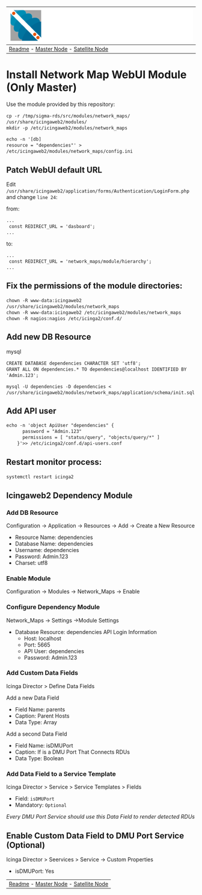 | ![Sigma Telecom](/docs/logo-sigma.svg)                                                                                 |
| ---------------------------------------------------------------------------------------------------------------------- |
| [Readme](/readme.md) - [Master Node](/docs/setup_master_debian.md) - [Satellite Node](/docs/setup_satellite_debian.md) |

# Install Network Map WebUI Module (Only Master)

Use the module provided by this repository:

```
cp -r /tmp/sigma-rds/src/modules/network_maps/ /usr/share/icingaweb2/modules/
mkdir -p /etc/icingaweb2/modules/network_maps
```

```
echo -n '[db]
resource = "dependencies"' > /etc/icingaweb2/modules/network_maps/config.ini
```

## Patch WebUI default URL

Edit `/usr/share/icingaweb2/application/forms/Authentication/LoginForm.php` and change `line 24`:

from:

```
...
 const REDIRECT_URL = 'dasboard';
...
```

to:

```
...
 const REDIRECT_URL = 'network_maps/module/hierarchy';
...
```

## Fix the permissions of the module directories:

```
chown -R www-data:icingaweb2 /usr/share/icingaweb2/modules/network_maps
chown -R www-data:icingaweb2 /etc/icingaweb2/modules/network_maps
chown -R nagios:nagios /etc/icinga2/conf.d/
```

## Add new DB Resource

mysql

```
CREATE DATABASE dependencies CHARACTER SET 'utf8';
GRANT ALL ON dependencies.* TO dependencies@localhost IDENTIFIED BY 'Admin.123';
```

```
mysql -U dependencies -D dependencies < /usr/share/icingaweb2/modules/network_maps/application/schema/init.sql
```

## Add API user

```
echo -n 'object ApiUser "dependencies" {
      password = "Admin.123"
      permissions = [ "status/query", "objects/query/*" ]
    }'>> /etc/icinga2/conf.d/api-users.conf
```

## Restart monitor process:

`systemctl restart icinga2`

## Icingaweb2 Dependency Module

### Add DB Resource

Configuration -> Application -> Resources -> Add -> Create a New Resource

- Resource Name: dependencies
- Database Name: dependencies
- Username: dependencies
- Password: Admin.123
- Charset: utf8

### Enable Module

Configuration -> Modules -> Network_Maps -> Enable

### Configure Dependency Module

Network_Maps -> Settings ->Module Settings

- Database Resource: dependencies
  API Login Information
  - Host: localhost
  - Port: 5665
  - API User: dependencies
  - Password: Admin.123

### Add Custom Data Fields

Icinga Director > Define Data Fields

Add a new Data Field

- Field Name: parents
- Caption: Parent Hosts
- Data Type: Array

Add a second Data Field

- Field Name: isDMUPort
- Caption: If is a DMU Port That Connects RDUs
- Data Type: Boolean

### Add Data Field to a Service Template

Icinga Director > Service > Service Templates > Fields

- Field: `isDMUPort`
- Mandatory: `Optional`

_Every DMU Port Service should use this Data Field to render detected RDUs_

## Enable Custom Data Field to DMU Port Service (Optional)

Icinga Director > Seervices > Service -> Custom Properties

- isDMUPort: Yes

|                                                                                                                        |
| ---------------------------------------------------------------------------------------------------------------------- |
| [Readme](/readme.md) - [Master Node](/docs/setup_master_debian.md) - [Satellite Node](/docs/setup_satellite_debian.md) |

